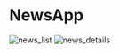 # NewsApp
![news_list](https://user-images.githubusercontent.com/16195305/179420442-854f61bf-225a-480b-9312-b0c6d9e52bb4.png)
![news_details](https://user-images.githubusercontent.com/16195305/179420445-f02e37c3-bd5c-4c4c-b524-d0c50937935b.png)
